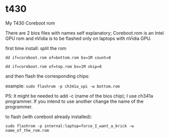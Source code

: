 # t430
 My T430 Coreboot rom

There are 2 bios files with names self explanatory;
Coreboot.rom is an Intel GPU rom and nVidia is to be flashed only on laptops with nVidia GPU.

first time install:
split the rom

` dd if=coreboot.rom of=bottom.rom bs=1M count=8 `

` dd if=coreboot.rom of=top.rom bs=1M skip=8 `

and then flash the corresponding chips:

example: `sudo flashrom -p ch341a_spi -w bottom.rom`

PS: it might be needed to add -c (name of the bios chip); I use ch341a programmer. If you intend to use another change the name of the programmer.

to flash (with coreboot already installed):

`sudo flashrom -p internal:laptop=force_I_want_a_brick -w name_of_the_rom.rom `
